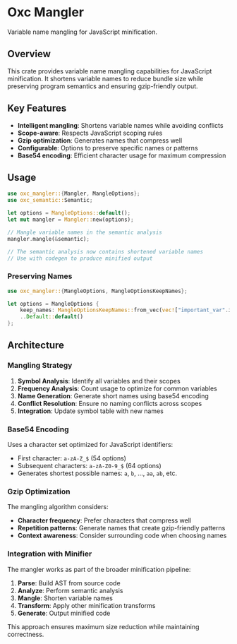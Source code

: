 # Oxc Mangler

Variable name mangling for JavaScript minification.

## Overview

This crate provides variable name mangling capabilities for JavaScript minification. It shortens variable names to reduce bundle size while preserving program semantics and ensuring gzip-friendly output.

## Key Features

- **Intelligent mangling**: Shortens variable names while avoiding conflicts
- **Scope-aware**: Respects JavaScript scoping rules
- **Gzip optimization**: Generates names that compress well
- **Configurable**: Options to preserve specific names or patterns
- **Base54 encoding**: Efficient character usage for maximum compression

## Usage

```rust
use oxc_mangler::{Mangler, MangleOptions};
use oxc_semantic::Semantic;

let options = MangleOptions::default();
let mut mangler = Mangler::new(options);

// Mangle variable names in the semantic analysis
mangler.mangle(&semantic);

// The semantic analysis now contains shortened variable names
// Use with codegen to produce minified output
```

### Preserving Names

```rust
use oxc_mangler::{MangleOptions, MangleOptionsKeepNames};

let options = MangleOptions {
    keep_names: MangleOptionsKeepNames::from_vec(vec!["important_var".into()]),
    ..Default::default()
};
```

## Architecture

### Mangling Strategy

1. **Symbol Analysis**: Identify all variables and their scopes
2. **Frequency Analysis**: Count usage to optimize for common variables
3. **Name Generation**: Generate short names using base54 encoding
4. **Conflict Resolution**: Ensure no naming conflicts across scopes
5. **Integration**: Update symbol table with new names

### Base54 Encoding

Uses a character set optimized for JavaScript identifiers:

- First character: `a-zA-Z_$` (54 options)
- Subsequent characters: `a-zA-Z0-9_$` (64 options)
- Generates shortest possible names: `a`, `b`, ..., `aa`, `ab`, etc.

### Gzip Optimization

The mangling algorithm considers:

- **Character frequency**: Prefer characters that compress well
- **Repetition patterns**: Generate names that create gzip-friendly patterns
- **Context awareness**: Consider surrounding code when choosing names

### Integration with Minifier

The mangler works as part of the broader minification pipeline:

1. **Parse**: Build AST from source code
2. **Analyze**: Perform semantic analysis
3. **Mangle**: Shorten variable names
4. **Transform**: Apply other minification transforms
5. **Generate**: Output minified code

This approach ensures maximum size reduction while maintaining correctness.
